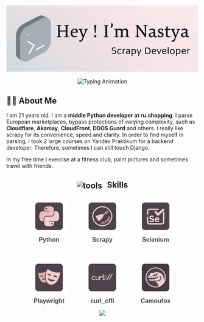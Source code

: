 <p align="center">
  <img src="./github-header-image.png" alt="Header">
</p>

<p align="center">
  <img src="https://readme-typing-svg.demolab.com?font=Quicksand&pause=1000&color=888888&center=true&vCenter=true&width=500&lines=Python+Developer;Scrapy+Developer;Parsing+Expert" alt="Typing Animation" />
</p>

## 👨‍💻 About Me

I am 21 years old. I am a **middle Python developer at ru.shopping**. I parse European marketplaces, bypass protections of varying complexity, such as **Cloudflare**, **Akamay**, **CloudFront**, **DDOS Guard** and others. I really like scrapy for its convenience, speed and clarity. In order to find myself in parsing, I took 2 large courses on Yandex Praktikum for a backend developer. Therefore, sometimes I can still touch Django.

In my free time I exercise at a fitness club, paint pictures and sometimes travel with friends.

<h2 align="center">
  <img src="https://cdn-icons-png.flaticon.com/512/126/126472.png" alt="tools" width="28" height="28" style="vertical-align: middle; margin-right: 8px;">
  Skills
</h2>

<div align="center" style="display: flex; flex-wrap: wrap; justify-content: center; gap: 40px;">

  <div style="text-align: center;">
    <img src="./python.png" alt="Python" width="100" height="100"><br/>
    <span style="color: #4C424A; font-family: 'Nunito', sans-serif; font-weight: 600; font-size: 16px;">Python</span>
  </div>

  <div style="text-align: center;">
    <img src="./scrapy.png" alt="Scrapy" width="100" height="100"><br/>
    <span style="color: #4C424A; font-family: 'Nunito', sans-serif; font-weight: 600; font-size: 16px;">Scrapy</span>
  </div>

  <div style="text-align: center;">
    <img src="./selenium.png" alt="Selenium" width="100" height="100"><br/>
    <span style="color: #4C424A; font-family: 'Nunito', sans-serif; font-weight: 600; font-size: 16px;">Selenium</span>
  </div>

  <div style="text-align: center;">
    <img src="./playwright.png" alt="Playwright" width="100" height="100"><br/>
    <span style="color: #4C424A; font-family: 'Nunito', sans-serif; font-weight: 600; font-size: 16px;">Playwright</span>
  </div>

  <div style="text-align: center;">
    <img src="./curl.png" alt="Curl" width="100" height="100"><br/>
    <span style="color: #4C424A; font-family: 'Nunito', sans-serif; font-weight: 600; font-size: 16px;">curl_cffi</span>
  </div>

  <div style="text-align: center;">
    <img src="./camoufox.png" alt="Camoufox" width="100" height="100"><br/>
    <span style="color: #4C424A; font-family: 'Nunito', sans-serif; font-weight: 600; font-size: 16px;">Camoufox</span>
  </div>

</div>

<p align="center">
  <img src="https://capsule-render.vercel.app/api?type=waving&height=100&section=footer&color=FFB6C1,AAAAAA" />
</p>

